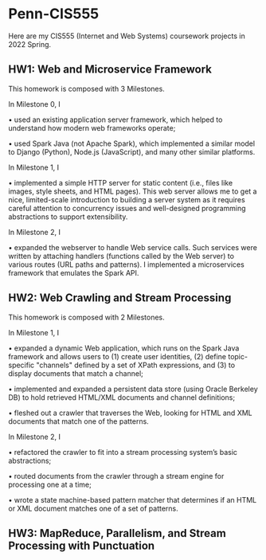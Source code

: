 # Penn-CIS555
Here are my CIS555 (Internet and Web Systems) coursework projects in 2022 Spring.

## HW1: Web and Microservice Framework

This homework is composed with 3 Milestones.

In Milestone 0, I

• used an existing application server framework, which helped to understand how modern web frameworks operate;

• used Spark Java (not Apache Spark), which implemented a similar model to Django (Python), Node.js (JavaScript), and many
other similar platforms.

In Milestone 1, I

• implemented a simple HTTP server for static content (i.e., files like images, style
sheets, and HTML pages).
This web server allows me to get a nice, limited-scale introduction to
building a server system as it requires careful attention to concurrency issues and well-designed
programming abstractions to support extensibility.

In Milestone 2, I

• expanded the webserver to handle Web service calls.
Such services were written by attaching handlers (functions called by the Web server) to various routes (URL paths and patterns).
I implemented a microservices framework that emulates the Spark API.

## HW2: Web Crawling and Stream Processing

This homework is composed with 2 Milestones.

In Milestone 1, I

• expanded a dynamic Web application, which runs on the Spark Java framework and allows users to (1) create user identities, (2) define topic-specific "channels" defined by a set of XPath expressions, and (3) to display documents that match a channel;

• implemented and expanded a persistent data store (using Oracle Berkeley DB) to hold retrieved HTML/XML documents and channel definitions;

• fleshed out a crawler that traverses the Web, looking for HTML and XML documents that match one of the patterns.

In Milestone 2, I

• refactored the crawler to fit into a stream processing system’s basic abstractions;

• routed documents from the crawler through a stream engine for processing one at a time;

• wrote a state machine-based pattern matcher that determines if an HTML or XML document
matches one of a set of patterns.

## HW3: MapReduce, Parallelism, and Stream Processing with Punctuation
